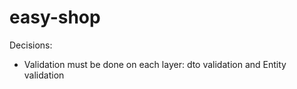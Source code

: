 # easy-shop

Decisions:
- Validation must be done on each layer: dto validation and Entity validation
